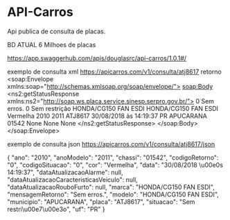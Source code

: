 # API-Carros
Api publica de consulta de placas.

BD ATUAL 6 Milhoes de placas

https://app.swaggerhub.com/apis/douglasrc/api-carros/1.0.1#/


exemplo de consulta xml
https://apicarros.com/v1/consulta/atj8617
retorno
<soap:Envelope xmlns:soap="http://schemas.xmlsoap.org/soap/envelope/">
<soap:Body>
<ns2:getStatusResponse xmlns:ns2="http://soap.ws.placa.service.sinesp.serpro.gov.br/">
<return>
<codigoRetorno>0</codigoRetorno>
<mensagemRetorno>Sem erros.</mensagemRetorno>
<codigoSituacao>0</codigoSituacao>
<situacao>Sem restrição</situacao>
<modelo>HONDA/CG150 FAN ESDI</modelo>
<marca>HONDA/CG150 FAN ESDI</marca>
<cor>Vermelha</cor>
<ano>2010</ano>
<anoModelo>2011</anoModelo>
<placa>ATJ8617</placa>
<data>30/08/2018 às 14:19:37</data>
<uf>PR</uf>
<municipio>APUCARANA</municipio>
<chassi>01542</chassi>
<dataAtualizacaoCaracteristicasVeiculo>None</dataAtualizacaoCaracteristicasVeiculo>
<dataAtualizacaoRouboFurto>None</dataAtualizacaoRouboFurto>
<dataAtualizacaoAlarme>None</dataAtualizacaoAlarme>
</return>
</ns2:getStatusResponse>
</soap:Body>
</soap:Envelope>


exemplo de consulta json
https://apicarros.com/v1/consulta/atj8617/json

{
  "ano": "2010", 
  "anoModelo": "2011", 
  "chassi": "01542", 
  "codigoRetorno": "0", 
  "codigoSituacao": "0", 
  "cor": "Vermelha", 
  "data": "30/08/2018 \u00e0s 14:19:37", 
  "dataAtualizacaoAlarme": null, 
  "dataAtualizacaoCaracteristicasVeiculo": null, 
  "dataAtualizacaoRouboFurto": null, 
  "marca": "HONDA/CG150 FAN ESDI", 
  "mensagemRetorno": "Sem erros.", 
  "modelo": "HONDA/CG150 FAN ESDI", 
  "municipio": "APUCARANA", 
  "placa": "ATJ8617", 
  "situacao": "Sem restri\u00e7\u00e3o", 
  "uf": "PR"
}
